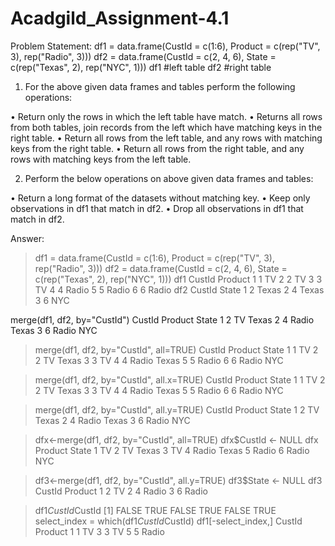 # Acadgild_Assignment-4.1
Problem Statement:
df1 = data.frame(CustId = c(1:6), Product = c(rep("TV", 3), rep("Radio", 3)))
df2 = data.frame(CustId = c(2, 4, 6), State = c(rep("Texas", 2), rep("NYC", 1)))
df1 #left table
df2 #right table

1. For the above given data frames and tables perform the following operations:

• Return only the rows in which the left table have match.
• Returns all rows from both tables, join records from the left which have matching keys
in the right table.
• Return all rows from the left table, and any rows with matching keys from the right
table.
• Return all rows from the right table, and any rows with matching keys from the left
table.

2. Perform the below operations on above given data frames and tables:

• Return a long format of the datasets without matching key.
• Keep only observations in df1 that match in df2.
• Drop all observations in df1 that match in df2.

Answer: 
> df1 = data.frame(CustId = c(1:6), Product = c(rep("TV", 3), rep("Radio", 3)))
> df2 = data.frame(CustId = c(2, 4, 6), State = c(rep("Texas", 2), rep("NYC", 1)))
> df1
  CustId Product
1      1      TV
2      2      TV
3      3      TV
4      4   Radio
5      5   Radio
6      6   Radio
> df2
  CustId State
1      2 Texas
2      4 Texas
3      6   NYC

merge(df1, df2, by="CustId")
  CustId Product State
1      2      TV Texas
2      4   Radio Texas
3      6   Radio   NYC

> merge(df1, df2, by="CustId", all=TRUE)
  CustId Product State
1      1      TV  <NA>
2      2      TV Texas
3      3      TV  <NA>
4      4   Radio Texas
5      5   Radio  <NA>
6      6   Radio   NYC

> merge(df1, df2, by="CustId", all.x=TRUE)
  CustId Product State
1      1      TV  <NA>
2      2      TV Texas
3      3      TV  <NA>
4      4   Radio Texas
5      5   Radio  <NA>
6      6   Radio   NYC

> merge(df1, df2, by="CustId", all.y=TRUE)
  CustId Product State
1      2      TV Texas
2      4   Radio Texas
3      6   Radio   NYC

> dfx<-merge(df1, df2, by="CustId", all=TRUE)
> dfx$CustId <- NULL
> dfx
  Product State
1      TV  <NA>
2      TV Texas
3      TV  <NA>
4   Radio Texas
5   Radio  <NA>
6   Radio   NYC
  
> df3<-merge(df1, df2, by="CustId", all.y=TRUE)
> df3$State <- NULL
> df3
  CustId Product
1      2      TV
2      4   Radio
3      6   Radio

> df1$CustId %in% df2$CustId
[1] FALSE  TRUE FALSE  TRUE FALSE  TRUE
> select_index = which(df1$CustId %in% df2$CustId)
> df1[-select_index,]
  CustId Product
1      1      TV
3      3      TV
5      5   Radio
